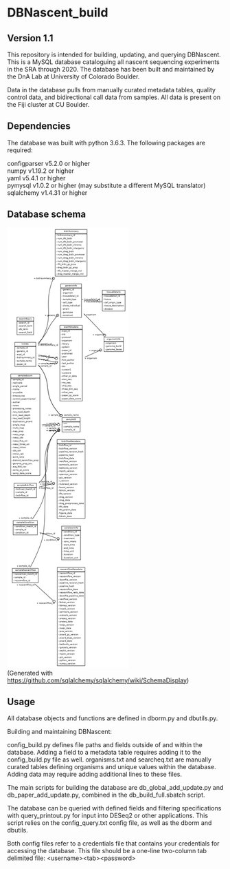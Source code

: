 # DBNascent_build
## Version 1.1

This repository is intended for building, updating, and querying DBNascent. This is a MySQL database cataloguing all nascent sequencing experiments in the SRA through 2020. The database has been built and maintained by the DnA Lab at University of Colorado Boulder.

Data in the database pulls from manually curated metadata tables, quality control data, and bidirectional call data from samples. All data is present on the Fiji cluster at CU Boulder.

## Dependencies

The database was built with python 3.6.3. The following packages are required:

configparser	v5.2.0 or higher<br>
numpy		v1.19.2 or higher<br>
yaml		v5.4.1 or higher<br>
pymysql		v1.0.2 or higher (may substitute a different MySQL translator)<br>
sqlalchemy	v1.4.31 or higher<br>

## Database schema

![DBNascent database schema](./dbschema.png)<br>
(Generated with https://github.com/sqlalchemy/sqlalchemy/wiki/SchemaDisplay)

## Usage

All database objects and functions are defined in dborm.py and dbutils.py.

Building and maintaining DBNascent:

config_build.py defines file paths and fields outside of and within the database. Adding a field to a metadata table requires adding it to the config_build.py file as well.
organisms.txt and searcheq.txt are manually curated tables defining organisms and unique values within the database. Adding data may require adding additional lines to these files.

The main scripts for building the database are db_global_add_update.py and db_paper_add_update.py, combined in the db_build_full.sbatch script.

The database can be queried with defined fields and filtering specifications with query_printout.py for input into DESeq2 or other applications. This script relies on the config_query.txt config file, as well as the dborm and dbutils.

Both config files refer to a credentials file that contains your credentials for accessing the database. This file should be a one-line two-column tab delimited file:
\<username\>\<tab\>\<password\>
